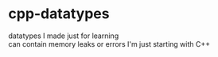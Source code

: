 # cpp-datatypes
datatypes I made just for learning  
can contain memory leaks or errors I'm just starting with C++ 
